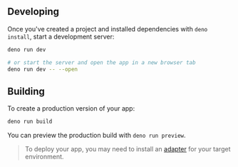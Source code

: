 
## Developing

Once you've created a project and installed dependencies with `deno install`, start a development server:

```bash
deno run dev

# or start the server and open the app in a new browser tab
deno run dev -- --open
```

## Building

To create a production version of your app:

```bash
deno run build
```

You can preview the production build with `deno run preview`.

> To deploy your app, you may need to install an [adapter](https://svelte.dev/docs/kit/adapters) for your target environment.
